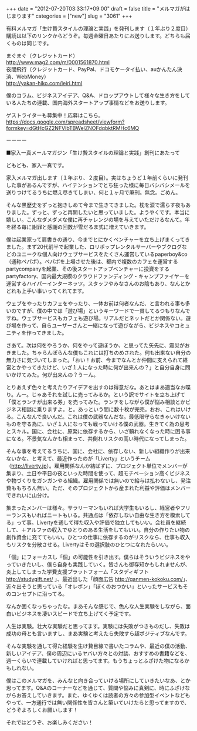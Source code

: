+++
date = "2012-07-20T03:33:17+09:00"
draft = false
title = "メルマガがはじまります"
categories = ["new"]
slug = "3061"
+++

有料メルマガ「生け贄スタイルの理論と実践」を発刊します（１年ぶり２度目）<br />
購読は以下のリンクからどうぞ。毎週金曜日あたりにお送りします。どちらも届くものは同じです。

まぐまぐ（クレジットカード）<br />
<a href="http://www.mag2.com/m/0001561870.html">http://www.mag2.com/m/0001561870.html</a><br />
夜間飛行（クレジットカード、PayPal、ドコモケータイ払い、auかんたん決済、WebMoney）<br />
<a href="http://yakan-hiko.com/ieiri.html">http://yakan-hiko.com/ieiri.html</a>

僕のコラム、ビジネスアイデア、Q&A、ドロップアウトして様々な生き方をしている人たちの連載、国内海外スタートアップ事情などをお送りします。

ゲストライターも募集中！応募はこちら。<br />
<a href="https://docs.google.com/spreadsheet/viewform?formkey=dGtHcGZ2NFVlbTBWelZNOFdqbktRMHc6MQ">https://docs.google.com/spreadsheet/viewform?formkey=dGtHcGZ2NFVlbTBWelZNOFdqbktRMHc6MQ</a>

ーーーー

■家入一真メールマガジン「生け贄スタイルの理論と実践」創刊にあたって

どもども、家入一真です。

家入メルマガ出します（１年ぶり、２度目）。実はちょうど１年前くらいに発刊した事があるんですが、ハイテンションでとち狂った様に毎日バシバシメールを送りつけてるうちに燃え尽きてしまい、何と１ヶ月で廃刊。無念。ごめん。

そんな黒歴史をずっと抱きしめて今まで生きてきました。枕を涙で濡らす夜もありました。ずっと、ずっと再開したいと思っていました。ようやくです。本当に嬉しい。こんなダメダメな僕に再チャレンジの場を与えていただけるなんて。年を経る毎に謝罪と感謝の回数が雪だるま式に増えていきます。

僕は起業家って肩書きの通り、今までとにかくベンチャーを立ち上げまくってきました。まず20代前半で起業した、ロリポップレンタルサーバーやブクログなどのユニークな個人向けウェブサービスをたくさん運営しているpaperboy&co（通称ペパボ）。ペパボを上場させた後は、都内で複数のカフェを運営するpartycompanyを起業、その後スタートアップベンチャーに投資をするpartyfactory、国内最大規模のクラウドファンディング・キャンプファイヤーを運営するハイパーインターネッツ。スタッフやみなさんのお陰もあり、なんとかどれも上手い事いってくれてます。

ウェブをやったりカフェをやったり、一体お前は何者なんだ、と言われる事も多いのですが、僕の中では「遊び場」というキーワードで一貫してるつもりなんですね。ウェブサービスもカフェも遊び場。リアルだとネットだとか関係ない。遊び場を作って、自らユーザーさんと一緒になって遊びながら、ビジネスやコミュニティを作ってきました。

さあて。次は何をやろうか、何をやって遊ぼうか、と思ってた矢先に、震災がおきました。ちゃらんぽらんな僕もこれには打ちのめされた。何も出来ない自分の無力さに気づいてしまった。「おい！お前、今までなんとか仲間に支えられて経営とかやってきたけど、いざ１人になった時に何が出来んの？」と自分自身に問いかけてみた。何が出来んの？うーん。

とりあえず色々と考えたりアイデアを出すのは得意だな。あとはまあ適当なお喋り。んー。じゃあそれを試しに売ってみるか。という訳でサイトを立ち上げて「僕とランチが出来る券」を売ってみた。ランチをしながら僕が悩み相談とかビジネス相談に乗りますよ。と。あっという間に数十枚が完売。おお、これはいける。こんなんで良いんだ。これは僕の武器なんだな。最低限守らなきゃいけないものを守る為に、いざ１人になっても戦っていける僕の武器。生きてく為の思考とスキル。国に、会社に、原発に依存するから、いざ頼れなくなった時に困る事になる。不景気なんかも相まって、共倒れリスクの高い時代になってしまった。

そんな事を考えてるうちに、国に、会社に、依存しない、新しい組織作りが出来ないかな、と考えて、最近作ったのが「Liverty」というチーム（<a href="http://liverty.jp">http://liverty.jp</a>）。雇用関係なんか結ばずに、プロジェクト単位でメンバーが集まり、土日や平日の夜といった時間を使って、超モチベーション高くビジネスや物づくりをガンガンやる組織。雇用関係では無いので給与は払わないし、発注費ももちろん無い。ただ、そのプロジェクトから産まれた利益や評価はメンバーできれいに山分け。

集まったメンバーは様々。サラリーマンもいれば大学生もいるし、経営者やフリーランスもいればニートもいる。共通点は「依存しない自由な生き方を模索してる」って事。Livertyを通して得た収入や評価で独立してもいい。会社員を継続して、＋アルファの収入でゆとりのある生活をしてもいい。自分の作りたい物の創作資金に充ててもいい。ひとつの仕事に依存するのがリスクなら、仕事も収入もリスクを分散させる。Livertyはその選択肢のひとつになれたらいい。

「個」にフォーカスし「個」の可能性を引き出す。僕らはそういうビジネスをやっていきたいし、僕ら自身も実践していく。皆さんも御存知かもしれませんが、炎上してしまった学費支援プラットフォーム「スタディギフト <a href="http://studygift.net/">http://studygift.net/</a> 」、最近出した「顔面広告 <a href="http://ganmen-kokoku.com/">http://ganmen-kokoku.com/</a>」、近々出そうと思っている「オレポン」「ぼくのおつかい」といったサービスもそのコンセプトに沿ってる。

なんか固くなっちゃったな。まあそんな感じで、色んな人生実験をしながら、面白いビジネスを凄いスピードで立ち上げてく予定です。

人生は実験。壮大な実験だと思ってます。実験には失敗がつきものだし、失敗は成功の母とも言いますし、まあ実験と考えたら失敗すら超ポジティブなんです。

そんな実験を通して得た経験を生け贄目線で書いたコラムや、最近の僕の活動、新しいアイデア、僕の周辺にいるヤバい方々との対談、おすすめの書籍などを、週一くらいで連載していければと思ってます。もうちょっとふざけた物になるかもしれない。

僕はこのメルマガを、みんなと向き合っていける場所にしていきたいなあ、とか思ってます。Q&Aのコーナーなどを通じて、質問や悩みに真剣に、時にふざけながらお答えしていきます。また、ゆくゆくは読者の方々の参加型イベントなどもやって、一方通行では無い関係性を皆さんと築いていけたらと思ってますので、どうぞよろしくお願いします！

それではどうぞ、お楽しみください！
